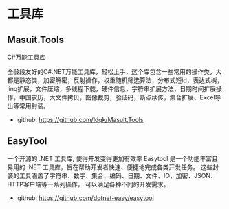 # 工具库

## Masuit.Tools

 C#万能工具库

全龄段友好的C#.NET万能工具库，轻松上手，这个库包含一些常用的操作类，大都是静态类，加密解密，反射操作，权重随机筛选算法，分布式短id，表达式树，linq扩展，文件压缩，多线程下载，硬件信息，字符串扩展方法，日期时间扩展操作，中国农历，大文件拷贝，图像裁剪，验证码，断点续传，集合扩展、Excel导出等常用封装。

- github: https://github.com/ldqk/Masuit.Tools

## EasyTool
一个开源的 .NET 工具库, 使得开发变得更加有效率
Easytool 是一个功能丰富且易用的 .NET 工具库，旨在帮助开发者快速、便捷地完成各类开发任务。 这些封装的工具涵盖了字符串、数字、集合、编码、日期、文件、IO、加密、JSON、HTTP客户端等一系列操作， 可以满足各种不同的开发需求。

- github: https://github.com/dotnet-easy/easytool

